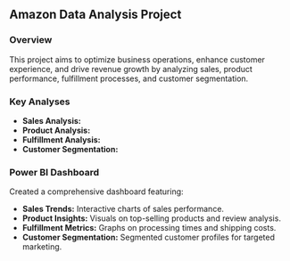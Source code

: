 ## Amazon Data Analysis Project

### Overview
This project aims to optimize business operations, enhance customer experience, and drive revenue growth by analyzing sales, product performance, fulfillment processes, and customer segmentation.

### Key Analyses
- **Sales Analysis:** 
- **Product Analysis:** 
- **Fulfillment Analysis:** 
- **Customer Segmentation:** 

### Power BI Dashboard
Created a comprehensive dashboard featuring:
- **Sales Trends:** Interactive charts of sales performance.
- **Product Insights:** Visuals on top-selling products and review analysis.
- **Fulfillment Metrics:** Graphs on processing times and shipping costs.
- **Customer Segmentation:** Segmented customer profiles for targeted marketing.

